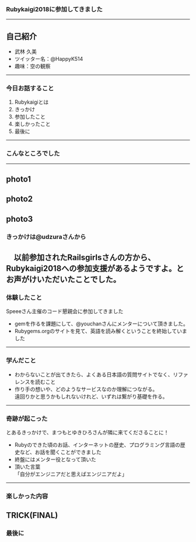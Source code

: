 ### Rubykaigi2018に参加してきました

---
自己紹介
---
- 武林 久美
- ツイッター名：@HappyK514
- 趣味：空の観察
---
### 今日お話すること
1. Rubykaigiとは
1. きっかけ
1. 参加したこと
1. 楽しかったこと
1. 最後に
---
### こんなところでした
---
photo1
---
photo2
---
photo3
---
### きっかけは@udzuraさんから

　以前参加されたRailsgirlsさんの方から、<br>Rubykaigi2018への参加支援があるようですよ。とお声がけいただいたことでした。
---
### 体験したこと

Speeeさん主催のコード懇親会に参加してきました

- gemを作るを課題にして、@youchanさんにメンターについて頂きました。
- Rubygems.orgのサイトを見て、英語を読み解くということを終始していました
---
### 学んだこと

- わからないことが出てきたら、よくある日本語の質問サイトでなく、リファレンスを読むこと
- 作り手の想いや、どのようなサービスなのか理解につながる。<br>遠回りかと思うかもしれないけれど、いずれは繋がり基礎を作る。
---
### 奇跡が起こった

とあるきっかけで、まつもとゆきひろさんが隣に来てくださることに！

- Rubyのできた頃のお話、インターネットの歴史、プログラミング言語の歴史など、お話を聞くことができました
- 終盤にはメンター役となって頂いた
- 頂いた言葉<br>
「自分がエンジニアだと思えばエンジニアだよ」
---
### 楽しかった内容

TRICK(FINAL)
---
### 最後に
